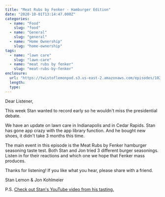 ```yaml
---
title: "Meat Rubs by Fenker - Hamburger Edition"
date: "2020-10-01T13:14:47.000Z"
categories:
  - name: "Food"
    slug: "food"
  - name: "General"
    slug: "general"
  - name: "Home Ownership"
    slug: "home-ownership"
tags:
  - name: "lawn care"
    slug: "lawn-care"
  - name: "meat rubs by fenker"
    slug: "meat-rubs-by-fenker"
enclosure:
  url: "https://twistoflemonpod.s3.us-east-2.amazonaws.com/episodes/102-lwatol-20201001.mp3"
  length:
  type:
---
```


Dear Listener,

This week Stan wanted to record early so he wouldn't miss the presidential debate.

We have an update on lawn care in Indianapolis and in Cedar Rapids. Stan has gone app crazy with the app library function. And he bought new shoes, it didn't take 3 months this time.

The main event in this episode is the Meat Rubs by Fenker hamburger seasoning taste test. Both Stan and Jon tried 3 different burger seasonings. Listen in for their reactions and which one we hope that Fenker mass produces.

Thanks for listening! If you like what you hear, please share with a friend.

Stan Lemon & Jon Kohlmeier

P.S. [Check out Stan's YouTube video from his tasting.](https://youtu.be/aJZFLXLgzTA)
